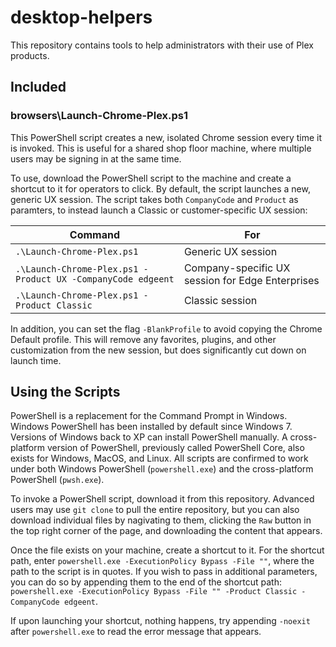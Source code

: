 # desktop-helpers

This repository contains tools to help administrators with their use of Plex products.

## Included
### browsers\Launch-Chrome-Plex.ps1
This PowerShell script creates a new, isolated Chrome session every time it is invoked. This is useful for a shared shop floor machine, where multiple users may be signing in at the same time.

To use, download the PowerShell script to the machine and create a shortcut to it for operators to click. By default, the script launches a new, generic UX session. The script takes both `CompanyCode` and `Product` as paramters, to instead launch a Classic or customer-specific UX session:

| Command | For |
| ------- | --- |
|`.\Launch-Chrome-Plex.ps1` | Generic UX session |
|`.\Launch-Chrome-Plex.ps1 -Product UX -CompanyCode edgeent` | Company-specific UX session for Edge Enterprises |
|`.\Launch-Chrome-Plex.ps1 -Product Classic` | Classic session |

In addition, you can set the flag `-BlankProfile` to avoid copying the Chrome Default profile. This will remove any favorites, plugins, and other customization from the new session, but does significantly cut down on launch time.

## Using the Scripts
PowerShell is a replacement for the Command Prompt in Windows. Windows PowerShell has been installed by default since Windows 7. Versions of Windows back to XP can install PowerShell manually. A cross-platform version of PowerShell, previously called PowerShell Core, also exists for Windows, MacOS, and Linux. All scripts are confirmed to work under both Windows PowerShell (`powershell.exe`) and the cross-platform PowerShell (`pwsh.exe`).

To invoke a PowerShell script, download it from this repository. Advanced users may use `git clone` to pull the entire repository, but you can also download individual files by nagivating to them, clicking the `Raw` button in the top right corner of the page, and downloading the content that appears.

Once the file exists on your machine, create a shortcut to it. For the shortcut path, enter `powershell.exe -ExecutionPolicy Bypass -File ""`, where the path to the script is in quotes. If you wish to pass in additional parameters, you can do so by appending them to the end of the shortcut path: `powershell.exe -ExecutionPolicy Bypass -File "" -Product Classic -CompanyCode edgeent`.

If upon launching your shortcut, nothing happens, try appending `-noexit` after `powershell.exe` to read the error message that appears.
